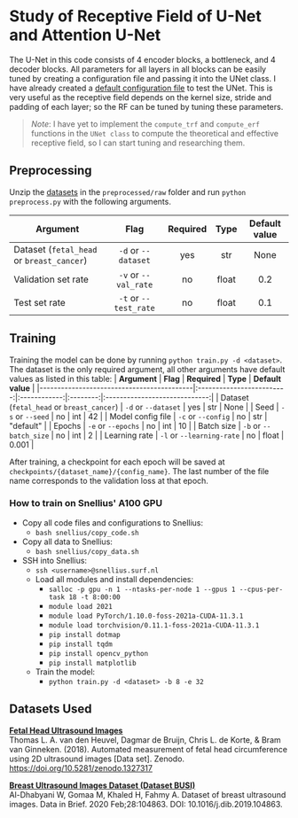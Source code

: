 # Study of Receptive Field of U-Net and Attention U-Net 

The U-Net in this code consists of 4 encoder blocks, a bottleneck, and 4 decoder blocks. All parameters for all layers in all blocks can be easily tuned by creating a configuration file and passing it into the UNet class. I have already created a [default configuration file](configurations/default.json) to test the UNet. This is very useful as the receptive field depends on the kernel size, stride and padding of each layer; so the RF can be tuned by tuning these parameters.

> *Note*: I have yet to implement the `compute_trf` and `compute_erf` functions in the `UNet class` to compute the theoretical and effective receptive field, so I can start tuning and researching them.

## Preprocessing
Unzip the [datasets](#datasets-used) in the `preprocessed/raw` folder and run `python preprocess.py` with the following arguments.

| **Argument**                              |          **Flag**         | **Required** | **Type** |       **Default value**       |
|-------------------------------------------|:-------------------------:|:------------:|:--------:|:-----------------------------:|
| Dataset (`fetal_head` or `breast_cancer`) | `-d` or `--dataset`       |      yes     |    str   |                          None |
| Validation set rate                       | `-v` or `--val_rate`      |      no      |   float  |                           0.2 |
| Test set rate                             | `-t` or `--test_rate`     |      no      |   float  |                           0.1 |

## Training
Training the model can be done by running `python train.py -d <dataset>`. The dataset is the only required argument, all other arguments have default values as listed in this table:
| **Argument**                              |          **Flag**         | **Required** | **Type** |       **Default value**       |
|-------------------------------------------|:-------------------------:|:------------:|:--------:|:-----------------------------:|
| Dataset (`fetal_head` or `breast_cancer`) | `-d` or `--dataset`       |      yes     |    str   |                          None |
| Seed                                      | `-s` or `--seed`          |      no      |    int   |                            42 |
| Model config file                         | `-c` or `--config`        |      no      |    str   |                     "default" |
| Epochs                                    | `-e` or `--epochs`        |      no      |    int   |                            10 |
| Batch size                                | `-b` or `--batch_size`    |      no      |    int   |                             2 |
| Learning rate                             | `-l` or `--learning-rate` |      no      |   float  |                         0.001 |

After training, a checkpoint for each epoch will be saved at `checkpoints/{dataset_name}/{config_name}`. The last number of the file name corresponds to the validation loss at that epoch.

### How to train on Snellius' A100 GPU
- Copy all code files and configurations to Snellius:
    - `bash snellius/copy_code.sh`
- Copy all data to Snellius:
    - `bash snellius/copy_data.sh`
- SSH into Snellius:
    - `ssh <username>@snellius.surf.nl`
    - Load all modules and install dependencies:
        - `salloc -p gpu -n 1 --ntasks-per-node 1 --gpus 1 --cpus-per-task 18 -t 8:00:00`
        - `module load 2021`
        - `module load PyTorch/1.10.0-foss-2021a-CUDA-11.3.1`
        - `module load torchvision/0.11.1-foss-2021a-CUDA-11.3.1`
        - `pip install dotmap`
        - `pip install tqdm`
        - `pip install opencv_python`
        - `pip install matplotlib`
    - Train the model:
        - `python train.py -d <dataset> -b 8 -e 32`

## Datasets Used
[**Fetal Head Ultrasound Images**](https://zenodo.org/record/1327317)<br>
Thomas L. A. van den Heuvel, Dagmar de Bruijn, Chris L. de Korte, & Bram van Ginneken. (2018). Automated measurement of fetal head circumference using 2D ultrasound images [Data set]. Zenodo. https://doi.org/10.5281/zenodo.1327317

[**Breast Ultrasound Images Dataset (Dataset BUSI)**](https://scholar.cu.edu.eg/?q=afahmy/pages/dataset)<br>
Al-Dhabyani W, Gomaa M, Khaled H, Fahmy A. Dataset of breast ultrasound images. Data in Brief. 2020 Feb;28:104863. DOI: 10.1016/j.dib.2019.104863.
